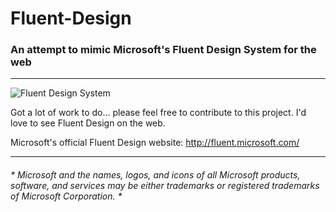 # Fluent-Design
### An attempt to mimic Microsoft's Fluent Design System for the web

-----

![Fluent Design System](http://fluent.microsoft.com/img/building-blocks/light.png "Copyright Microsoft")

Got a lot of work to do... please feel free to contribute to this project. I'd love to see Fluent Design on the web.

Microsoft's official Fluent Design website: http://fluent.microsoft.com/

-----

###### * *Microsoft and the names, logos, and icons of all Microsoft products, software, and services may be either trademarks or registered trademarks of Microsoft Corporation.* *
